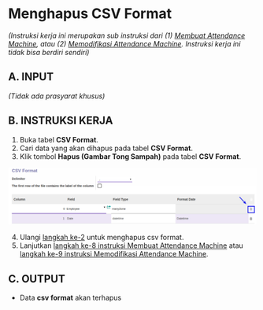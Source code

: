# Menghapus CSV Format

*(Instruksi kerja ini merupakan sub instruksi dari (1) [Membuat Attendance Machine](./membuat.md), atau (2) [Memodifikasi Attendance Machine](./memodifikasi.md). Instruksi kerja ini tidak bisa berdiri sendiri)*

## A. INPUT

*(Tidak ada prasyarat khusus)*

## B. INSTRUKSI KERJA

1. Buka tabel **CSV Format**.
2. <a name="l2">Cari</a> data yang akan dihapus pada tabel **CSV Format**.
3. Klik tombol **Hapus (Gambar Tong Sampah)** pada tabel **CSV Format**.

![](../../img/attendance-machine/tombol-tabcsv-del.png)

4. Ulangi [langkah ke-2](#l2) untuk menghapus csv format.
5. Lanjutkan [langkah ke-8 instruksi Membuat Attendance Machine](./membuat.md#tabcsv) atau [langkah ke-9 instruksi Memodifikasi Attendance Machine](./memodifikasi.md#tabcsv).

## C. OUTPUT

* Data **csv format**  akan terhapus
